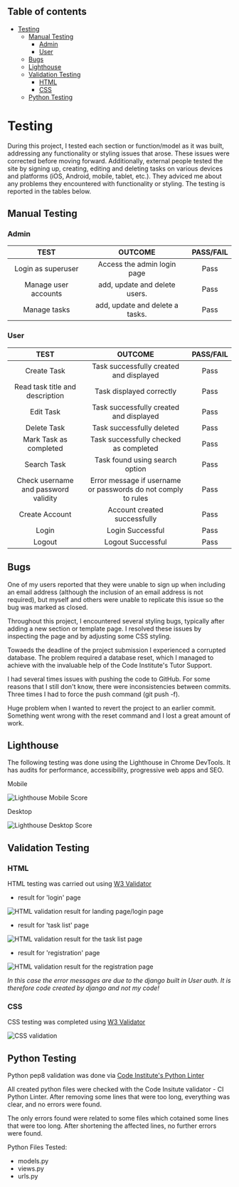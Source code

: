 ## Table of contents

- [Testing](#testing)
  - [Manual Testing](#manual-testing)
    - [Admin](#admin)
    - [User](#user)
  - [Bugs](#bugs)
  - [Lighthouse](#lighthouse)
  - [Validation Testing](#validation-testing)
    - [HTML](#html)
    - [CSS](#css)
  - [Python Testing](#python-testing)


# Testing

During this project, I tested each section or function/model as it was built, addressing any functionality or styling issues that arose. These issues were corrected before moving forward. Additionally, external people tested the site by signing up, creating, editing and deleting tasks on various devices and platforms (iOS, Android, mobile, tablet, etc.). They adviced me about any problems they encountered with functionality or styling. The testing is reported in the tables below.

## Manual Testing

### Admin

| TEST | OUTCOME | PASS/FAIL|
|:---:|:---:|:---:|
| Login as superuser | Access the admin login page | Pass |
| Manage user accounts | add, update and delete users. | Pass |
| Manage tasks | add, update and delete a tasks. | Pass |



### User

| TEST | OUTCOME | PASS/FAIL|
|:---:|:---:|:---:|
| Create Task | Task successfully created and displayed | Pass |
| Read task title and description | Task displayed correctly | Pass |
| Edit Task | Task successfully created and displayed | Pass |
| Delete Task | Task successfully deleted | Pass |
| Mark Task as completed | Task successfully checked as completed | Pass |
| Search Task | Task found using search option | Pass |
| Check username and password validity | Error message if username or passwords do not comply to rules | Pass |
| Create Account | Account created successfully | Pass |
| Login | Login Successful | Pass |
| Logout | Logout Successful | Pass |


## Bugs

One of my users reported that they were unable to sign up when including an email address (although the inclusion of an email address is not required), but myself and others were unable to replicate this issue so the bug was marked as closed.

Throughout this project, I encountered several styling bugs, typically after adding a new section or template page. I resolved these issues by inspecting the page and by adjusting some CSS styling.

Towaeds the deadline of the project submission I experienced a corrupted database. The problem required a database reset, which I managed to achieve with the invaluable help of the Code Institute's Tutor Support. 

I had several times issues with pushing the code to GitHub. For some reasons that I still don't know, there were inconsistencies between commits. Three times I had to force the push command (git push -f).

Huge problem when I wanted to revert the project to an earlier commit. Something went wrong with the reset command and I lost a great amount of work. 


## Lighthouse

The following testing was done using the Lighthouse in Chrome DevTools. It has audits for performance, accessibility, progressive web apps and SEO.


Mobile

![Lighthouse Mobile Score](documentation/images/lighthouse_mobile.jpg)

Desktop

![Lighthouse Desktop Score](documentation/images/lighthouse_desktop.jpg)


## Validation Testing

### HTML

HTML testing was carried out using [W3 Validator](https://validator.w3.org/)

  - result for 'login' page<br>

![HTML validation result for landing page/login page](documentation/images/login_html_validation.jpg)<br>


  - result for 'task list' page<br>

![HTML validation result for the task list page](documentation/images/task_list_html_validation.jpg)<br>


  - result for 'registration' page<br>

![HTML validation result for the registration page](documentation/images/registration_html_validation.jpg)<br>

*In this case the error messages are due to the django built in User auth. It is therefore code created by django and not my code!*


### CSS

CSS testing was completed using [W3 Validator](https://validator.w3.org/)


![CSS validation](documentation/images/css_validation.jpg)<br>


## Python Testing

Python pep8 validation was done via [Code Institute's Python Linter](https://pep8ci.herokuapp.com/)

All created python files were checked with the Code Insitute validator - CI Python Linter. After removing some lines that were too long, everything was clear, and no errors were found.

The only errors found were related to some files which cotained some lines that were too long. After shortening the affected lines, no further errors were found.  

Python Files Tested:

- models.py
- views.py
- urls.py
